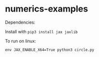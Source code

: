 # numerics-examples
Dependencies:

Install with `pip3 install jax jaxlib`

To run on linux:

`env JAX_ENABLE_X64=True python3 circle.py`